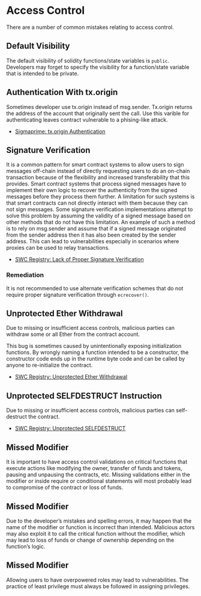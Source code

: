 # Access Control

There are a number of common mistakes relating to access control.

## Default Visibility

The default visibility of solidity functions/state variables is `public`. Developers may forget to specify the visibility for a function/state variable that is intended to be private.

## Authentication With tx.origin

Sometimes developer use tx.origin instead of msg.sender. Tx.origin returns the address of the account that originally sent the call. Use this varible for authenticating leaves contract vulnerable to a phising-like attack.

- [Sigmaprime: tx.origin Authentication](https://blog.sigmaprime.io/solidity-security.html#tx-origin)

## Signature Verification

It is a common pattern for smart contract systems to allow users to sign messages off-chain instead of directly requesting users to do an on-chain transaction because of the flexibility and increased transferability that this provides. Smart contract systems that process signed messages have to implement their own logic to recover the authenticity from the signed messages before they process them further. A limitation for such systems is that smart contracts can not directly interact with them because they can not sign messages. Some signature verification implementations attempt to solve this problem by assuming the validity of a signed message based on other methods that do not have this limitation. An example of such a method is to rely on msg.sender and assume that if a signed message originated from the sender address then it has also been created by the sender address. This can lead to vulnerabilities especially in scenarios where proxies can be used to relay transactions.

- [SWC Registry: Lack of Proper Signature Verification](https://swcregistry.io/docs/SWC-122)

### Remediation

It is not recommended to use alternate verification schemes that do not require proper signature verification through `ecrecover()`.

## Unprotected Ether Withdrawal

Due to missing or insufficient access controls, malicious parties can withdraw some or all Ether from the contract account.

This bug is sometimes caused by unintentionally exposing initialization functions. By wrongly naming a function intended to be a constructor, the constructor code ends up in the runtime byte code and can be called by anyone to re-initialize the contract.

- [SWC Registry: Unprotected Ether Withdrawal](https://swcregistry.io/docs/SWC-105)

## Unprotected SELFDESTRUCT Instruction

Due to missing or insufficient access controls, malicious parties can self-destruct the contract.

- [SWC Registry: Unprotected SELFDESTRUCT](https://swcregistry.io/docs/SWC-106)

## Missed Modifier

It is important to have access control validations on critical functions that execute actions like modifying the owner, transfer of funds and tokens, pausing and unpausing the contracts, etc. Missing validations either in the modifier or inside require or conditional statements will most probably lead to compromise of the contract or loss of funds.

## Missed Modifier

Due to the developer’s mistakes and spelling errors, it may happen that the name of the modifier or function is incorrect than intended. Malicious actors may also exploit it to call the critical function without the modifier, which may lead to loss of funds or change of ownership depending on the function’s logic.

## Missed Modifier

Allowing users to have overpowered roles may lead to vulnerabilities. The practice of least privilege must always be followed in assigning privileges.
